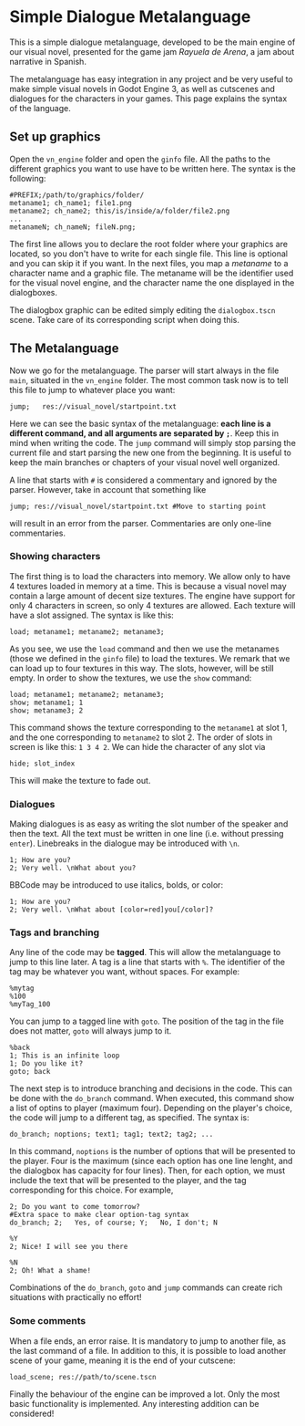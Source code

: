 # Simple Dialogue Metalanguage

This is a simple dialogue metalanguage, developed to be the main engine of our visual novel, presented for the game jam _Rayuela de Arena_, a jam about narrative in Spanish.

The metalanguage has easy integration in any project and be very useful to make simple visual novels in Godot Engine 3, as well as cutscenes and dialogues for the characters in your games. This page explains the syntax of the language.

## Set up graphics

Open the `vn_engine` folder and open the `ginfo` file. All the paths to the different graphics you want to use have to be written here. The syntax is the following:

```
#PREFIX;/path/to/graphics/folder/
metaname1; ch_name1; file1.png
metaname2; ch_name2; this/is/inside/a/folder/file2.png
...
metanameN; ch_nameN; fileN.png;
```

The first line allows you to declare the root folder where your graphics are located, so you don't have to write for each single file. This line is optional and you can skip it if you want. In the next files, you map a _metaname_ to a character name and a graphic file. The metaname will be the identifier used for the visual novel engine, and the character name the one displayed in the dialogboxes.

The dialogbox graphic can be edited simply editing the `dialogbox.tscn` scene. Take care of its corresponding script when doing this.

## The Metalanguage

Now we go for the metalanguage. The parser will start always in the file `main`, situated in the `vn_engine` folder. The most common task now is to tell this file to jump to whatever place you want:

```
jump;   res://visual_novel/startpoint.txt
```

Here we can see the basic syntax of the metalanguage: **each line is a different command, and all arguments are separated by `;`**. Keep this in mind when writing the code. The `jump` command will simply stop parsing the current file and start parsing the new one from the beginning. It is useful to keep the main branches or chapters of your visual novel well organized.

A line that starts with `#` is considered a commentary and ignored by the parser. However, take in account that something like

```
jump; res://visual_novel/startpoint.txt #Move to starting point
```

will result in an error from the parser. Commentaries are only one-line commentaries.

### Showing characters

The first thing is to load the characters into memory. We allow only to have 4 textures loaded in memory at a time. This is because a visual novel may contain a large amount of decent size textures. The engine have support for only 4 characters in screen, so only 4 textures are allowed. Each texture will have a slot assigned. The syntax is like this:

```
load; metaname1; metaname2; metaname3;
```

As you see, we use the `load` command and then we use the metanames (those we defined in the `ginfo` file) to load the textures. We remark that we can load up to four textures in this way. The slots, however, will be still empty. In order to show the textures, we use the `show` command:

```
load; metaname1; metaname2; metaname3;
show; metaname1; 1
show; metaname3; 2
```

This command shows the texture corresponding to the `metaname1` at slot 1, and the one corresponding to `metaname2` to slot 2. The order of slots in screen is like this: `1 3 4 2`.
We can hide the character of any slot via 

```
hide; slot_index
```

This will make the texture to fade out.

### Dialogues

Making dialogues is as easy as writing the slot number of the speaker and then the text. All the text must be written in one line (i.e. without pressing `enter`). Linebreaks in the dialogue may be introduced with `\n`.

```
1; How are you?
2; Very well. \nWhat about you?
``` 

BBCode may be introduced to use italics, bolds, or color:

```
1; How are you?
2; Very well. \nWhat about [color=red]you[/color]?
``` 

### Tags and branching

Any line of the code may be **tagged**. This will allow the metalanguage to jump to this line later. A tag is a line that starts with `%`. The identifier of the tag may be whatever you want, without spaces. For example:

```
%mytag
%100
%myTag_100
```

You can jump to a tagged line with `goto`. The position of the tag in the file does not matter, `goto` will always jump to it. 

```
%back
1; This is an infinite loop
1; Do you like it?
goto; back
```

The next step is to introduce branching and decisions in the code. This can be done with the `do_branch` command. When executed, this command show a list of optins to player (maximum four). Depending on the player's choice, the code will jump to a different tag, as specified. The syntax is:

```
do_branch; noptions; text1; tag1; text2; tag2; ... 
```

In this command, `noptions` is the number of options that will be presented to the player. Four is the maximum (since each option has one line lenght, and the dialogbox has capacity for four lines). Then, for each option, we must include the text that will be presented to the player, and the tag corresponding for this choice. For example,


```
2; Do you want to come tomorrow?
#Extra space to make clear option-tag syntax
do_branch; 2;   Yes, of course; Y;   No, I don't; N  

%Y
2; Nice! I will see you there

%N
2; Oh! What a shame!
```

Combinations of the `do_branch`, `goto` and `jump` commands can create rich situations with practically no effort!

### Some comments

When a file ends, an error raise. It is mandatory to jump to another file, as the last command of a file. In addition to this, it is possible to load another scene of your game, meaning it is the end of your cutscene:

```
load_scene; res://path/to/scene.tscn
```

Finally the behaviour of the engine can be improved a lot. Only the most basic functionality is implemented. Any interesting addition can be considered!









